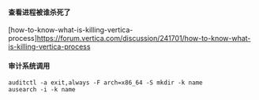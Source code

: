 #### 查看进程被谁杀死了
[how-to-know-what-is-killing-vertica-process]https://forum.vertica.com/discussion/241701/how-to-know-what-is-killing-vertica-process


#### 审计系统调用
```console
auditctl -a exit,always -F arch=x86_64 -S mkdir -k name
ausearch -i -k name
```